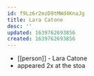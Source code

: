 ```yaml
---
id: f9Lz6r2mzD9tMWd4KnaJg
title: Lara Catone
desc: ''
updated: 1639762693856
created: 1639762693856
---
```



- [[person]] - Lara Catone
- appeared 2x at the stoa
